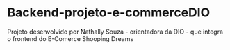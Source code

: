 # Backend-projeto-e-commerceDIO
Projeto desenvolvido por Nathally Souza - orientadora da DIO - que integra o frontend do E-Comerce Shooping Dreams
